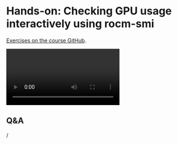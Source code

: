 # Hands-on: Checking GPU usage interactively using rocm-smi

[Exercises on the course GitHub](https://github.com/Lumi-supercomputer/Getting_Started_with_AI_workshop/tree/ai-20251009/04_Understanding_GPU_activity_and_checking_jobs).

<!--
[Exercises on the course GitHub](https://github.com/Lumi-supercomputer/Getting_Started_with_AI_workshop/tree/main/04_Understanding_GPU_activity_and_checking_jobs).
-->

<!--
A video recording of the discussion of the solution will follow.
-->

<video src="https://462000265.lumidata.eu/ai-20251008/recordings/E04_CheckingGPU.mp4" controls="controls"></video>


## Q&A

/
